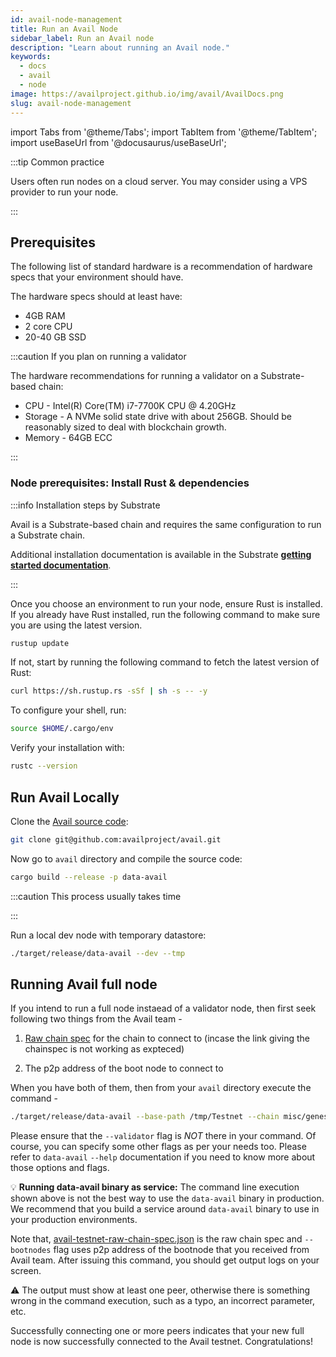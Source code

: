 ```yaml
---
id: avail-node-management
title: Run an Avail Node
sidebar_label: Run an Avail node
description: "Learn about running an Avail node."
keywords:
  - docs
  - avail
  - node
image: https://availproject.github.io/img/avail/AvailDocs.png
slug: avail-node-management
---
```

import Tabs from '@theme/Tabs';
import TabItem from '@theme/TabItem';
import useBaseUrl from '@docusaurus/useBaseUrl';

:::tip Common practice

Users often run nodes on a cloud server. You may consider using a VPS provider to run your node.

:::

## Prerequisites

The following list of standard hardware is a recommendation of hardware specs that your environment should
have.

The hardware specs should at least have:

* 4GB RAM
* 2 core CPU
* 20-40 GB SSD

:::caution If you plan on running a validator

The hardware recommendations for running a validator on a Substrate-based chain:

* CPU - Intel(R) Core(TM) i7-7700K CPU @ 4.20GHz
* Storage - A NVMe solid state drive with about 256GB. Should be reasonably sized to deal with
  blockchain growth.
* Memory - 64GB ECC

:::

### Node prerequisites: Install Rust & dependencies

:::info Installation steps by Substrate

Avail is a Substrate-based chain and requires the same configuration to run a Substrate chain.

Additional installation documentation is available in the Substrate
**[getting started documentation](https://docs.substrate.io/v3/getting-started/installation/)**.

:::

Once you choose an environment to run your node, ensure Rust is installed.
If you already have Rust installed, run the following command to make sure you are using the latest version.

```sh
rustup update
```

If not, start by running the following command to fetch the latest version of Rust:

```sh
curl https://sh.rustup.rs -sSf | sh -s -- -y
```

To configure your shell, run:

```sh
source $HOME/.cargo/env
```

Verify your installation with:

```sh
rustc --version
```

## Run Avail Locally

Clone the [Avail source code](https://github.com/availproject/avail.git):

```sh
git clone git@github.com:availproject/avail.git
```

Now go to `avail` directory and compile the source code:

```sh
cargo build --release -p data-avail
```

:::caution This process usually takes time

:::

Run a local dev node with temporary datastore:

```sh
./target/release/data-avail --dev --tmp
```

## Running Avail full node

If you intend to run a full node instaead of a validator node, then first seek following two things from the Avail team -

1) [Raw chain spec](http://testnet.avail.tools/chainspec.raw.json) for the chain to connect to (incase the link giving the chainspec is not working as expteced)

2) The p2p address of the boot node to connect to 

When you have both of them, then from your `avail` directory execute the command -

```bash
./target/release/data-avail --base-path /tmp/Testnet --chain misc/genesis/avail-testnet-raw-chain-spec.json --port 30333 --bootnodes /ip4/32.xxx.yyy.21/tcp/30333/p2p/12D3KoxxxxxxxxxxxxxxxxxxxxxxxxxxxxxxxxxxxxxxYwLNRAnW*
``` 

Please ensure that the `--validator` flag is *NOT* there in your command. Of course, you can specify some other flags as per your needs too. Please refer to `data-avail` `--help` documentation if you need to know more about those options and flags.


💡  **Running data-avail binary as service:** The command line execution shown above is not the best way to use the `data-avail` binary in production. We recommend that you build a service around `data-avail` binary to use in your production environments. 


Note that, [avail-testnet-raw-chain-spec.json](http://testnet.avail.tools/chainspec.raw.json) is the raw chain spec and `--bootnodes` flag uses p2p address of the bootnode that you received from Avail team. After issuing this command, you should get output logs on your screen.

⚠️ The output must show at least one peer, otherwise there is something wrong in the command execution, such as a typo, an incorrect parameter, etc. 

Successfully connecting one or more peers indicates that your new full node is now successfully connected to the Avail testnet. Congratulations!

